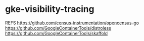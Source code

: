 # gke-visibility-tracing

REFS
https://github.com/census-instrumentation/opencensus-go
https://github.com/GoogleContainerTools/distroless
https://github.com/GoogleContainerTools/skaffold